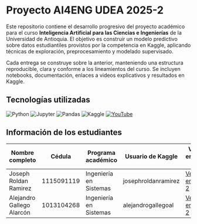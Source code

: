 # Proyecto AI4ENG UDEA 2025-2 

Este repositorio contiene el desarrollo progresivo del proyecto académico para el curso **Inteligencia Artificial para las Ciencias e Ingenierías** de la Universidad de Antioquia. El objetivo es construir un modelo predictivo sobre datos estudiantiles provistos por la competencia en Kaggle, aplicando técnicas de exploración, preprocesamiento y modelado supervisado.

Cada entrega se construye sobre la anterior, manteniendo una estructura reproducible, clara y conforme a los lineamientos del curso. Se incluyen notebooks, documentación, enlaces a videos explicativos y resultados en Kaggle.

## Tecnologías utilizadas

![Python](https://img.shields.io/badge/Python-3.10-blue?logo=python&logoColor=white)
![Jupyter](https://img.shields.io/badge/Jupyter-Notebook-orange?logo=jupyter&logoColor=white)
![Pandas](https://img.shields.io/badge/Pandas-DataFrame-lightgrey?logo=pandas&logoColor=black)
![Kaggle](https://img.shields.io/badge/Kaggle-Submission-blue?logo=kaggle&logoColor=white)
[![YouTube](https://img.shields.io/badge/YouTube-JosephRoldan-red?logo=youtube&style=flat-square)](https://www.youtube.com/@TuCanal)

## Información de los estudiantes

| Nombre completo             | Cédula      | Programa académico        | Usuario de Kaggle        | Video entrega 2         | Video entrega 3         |
|-----------------------------|-------------|---------------------------|--------------------------|-------------------------|-------------------------|
| Joseph Roldan Ramirez       | 1115091119  | Ingeniería en Sistemas    | josephroldanramirez      | [Ver entrega 2]()       |                         |
| Alejandro Gallego Alarcón   | 1013104268  | Ingeniería en Sistemas    | alejandrogallegoal       | [Ver entrega 2]()       |                         |



